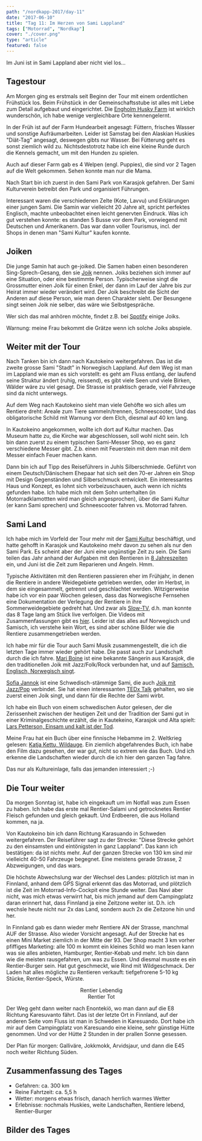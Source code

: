 ```yaml
---
path: "/nordkapp-2017/day-11"
date: "2017-06-10"
title: "Tag 11: Im Herzen von Sami Lappland"
tags: ["Motorrad", "Nordkap"]
cover: "./cover.png"
type: "article"
featured: false
---
```


Im Juni ist in Sami Lappland aber nicht viel los...

## Tagestour

<rehype-image src="Tour-Day-11.png"><center></center></rehype-image>

Am Morgen ging es erstmals seit Beginn der Tour mit einem ordentlichen Frühstück los. Beim Frühstück in der Gemeinschaftsstube ist alles mit Liebe zum Detail aufgebaut und eingerichtet. Die [Engholm Husky Farm](http://www.engholm.no/) ist wirklich wunderschön, ich habe wenige vergleichbare Orte kennengelernt.

<rehype-image src="IMG_3009.JPG"><center></center></rehype-image>

In der Früh ist auf der Farm Hundearbeit angesagt: Füttern, frisches Wasser und sonstige Aufräumarbeiten. Leider ist Samstag bei den Alaskian Huskies "Diät-Tag" angesagt, deswegen gibts nur Wasser. Bei Fütterung geht es sonst ziemlich wild zu. Nichtsdestotrotz habe ich eine kleine Runde durch die Kennels gemacht, um mit den Hunden zu spielen.

<photo-composition>
<rehype-image src="IMG_3044.JPG"><center></center></rehype-image>
<rehype-image src="IMG_3057.JPG"><center></center></rehype-image>
<rehype-image src="IMG_3039.JPG"><center></center></rehype-image>
</photo-composition>

Auch auf dieser Farm gab es 4 Welpen (engl. Puppies), die sind vor 2 Tagen auf die Welt gekommen. Sehen konnte man nur die Mama.

Nach Start bin ich zuerst in den Sami Park von Karasjok gefahren. Der Sami Kulturverein betreibt den Park und organisiert Führungen.

Interessant waren die verschiedenen Zelte (Kote, Lavvu) und Erklärungen einer jungen Sami. Die Samin war vielleicht 20 Jahre alt, spricht perfektes Englisch, machte unbeobachtet einen leicht genervten Eindruck. Was ich gut verstehen konnte: es standen 5 Busse vor dem Park, vorwiegend mit Deutschen und Amerikanern. Das war dann voller Tourismus, incl. der Shops in denen man "Sami Kultur" kaufen konnte.

<photo-composition>
<rehype-image src="IMG_3060.JPG"><center></center></rehype-image>
<rehype-image src="IMG_3072.JPG"><center></center></rehype-image>
</photo-composition>

## Joiken

Die junge Samin hat auch ge-joiked. Die Samen haben einen besonderen Sing-Sprech-Gesang, den sie [Joik](https://de.wikipedia.org/wiki/Joik) nennen. Joiks beziehen sich immer auf eine Situation, oder eine bestimmte Person. Typischerweise singt die Grossmutter einen Joik für einen Enkel, der dann im Lauf der Jahre bis zur Heirat immer wieder verändert wird. Der Joik beschreibt die Sicht der Anderen auf diese Person, wie man deren Charakter sieht. Der Besungene singt seinen Joik nie selber, das wäre wie Selbstgespräche.

Wer sich das mal anhören möchte, findet z.B. bei [Spotify](https://open.spotify.com/album/4rIjfkg7xyL8ZdiWwZST2u) einige Joiks.

Warnung: meine Frau bekommt die Grätze wenn ich solche Joiks abspiele.

## Weiter mit der Tour

Nach Tanken bin ich dann nach Kautokeino weitergefahren. Das ist die zweite grosse Sami "Stadt" in Norwegisch Lappland. Auf dem Weg ist man im Lappland wie man es sich vorstellt: es geht am Fluss entlang, der laufend seine Struktur ändert (ruhig, reissend), es gibt viele Seen und viele Birken, Wälder wäre zu viel gesagt. Die Strasse ist praktisch gerade, viel Fahrzeuge sind da nicht unterwegs.

<photo-composition>
<rehype-image src="IMG_3104.JPG"><center></center></rehype-image>
<rehype-image src="IMG_3085.JPG"><center></center></rehype-image>
</photo-composition>

Auf dem Weg nach Kautokeino sieht man viele Gehöfte wo sich alles um Rentiere dreht: Areale zum Tiere sammeln/trennen, Schneescooter, Und das obligatorische Schild mit Warnung vor dem Elch, diesmal auf 40 km lang.

<rehype-image src="IMG_3083.JPG"><center></center></rehype-image>

In Kautokeino angekommen, wollte ich dort auf Kultur machen. Das Museum hatte zu, die Kirche war abgeschlossen, soll wohl nicht sein. Ich bin dann zuerst zu einem typischen Sami-Messer Shop, wo es ganz verschiedene Messer gibt. Z.b. einen mit Feuerstein mit dem man mit dem Messer einfach Feuer machen kann.

Dann bin ich auf Tipp des Reiseführers in Juhls Silberschmiede. Geführt von einem Deutsch/Dänischem Ehepaar hat sich seit den 70-er Jahren ein Shop mit Design Gegenständen und Silberschmuck entwickelt. Ein interessantes Haus und Konzept, es lohnt sich vorbeizuschauen, auch wenn ich nichts gefunden habe. Ich habe mich mit dem Sohn unterhalten (in Motorradklamottten wird man gleich angesprochen), über die Sami Kultur (er kann Sami sprechen) und Schneescooter fahren vs. Motorrad fahren.

<photo-composition>
<rehype-image src="IMG_3120.JPG"><center></center></rehype-image>
<rehype-image src="IMG_3126.JPG"><center></center></rehype-image>
</photo-composition>

## Sami Land

Ich habe mich im Vorfeld der Tour mehr mit der [Sami Kultur](https://de.wikipedia.org/wiki/Samen_(Volk)) beschäftigt, und hatte gehofft in Karasjok und Kautokeino mehr davon zu sehen als nur den Sami Park. Es scheint aber der Juni eine ungünstige Zeit zu sein. Die Sami teilen das Jahr anhand der Aufgaben mit den Rentieren in [8 Jahreszeiten](http://www.grenselandet.no/de/rentierweideland/acht-jahreszeiten) ein, und Juni ist die Zeit zum Reparieren und Angeln. Hmm.

Typische Aktivitäten mit den Rentieren passieren eher im Frühjahr, in denen die Rentiere in andere Weidegebiete getrieben werden, oder im Herbst, in dem sie eingesammelt, getrennt und geschlachtet werden.
Witzigerweise habe ich vor ein paar Wochen gelesen, dass das Norwegische Fernsehen eine Dokumentation der Verlegung der Rentiere in ihre Sommerweidegebiete gedreht hat. Und zwar als [Slow-TV](https://www.nrk.no/rein/), d.h. man konnte das 8 Tage lang am Stück live verfolgen. Die Videos mit Zusammenfassungen gibt es [hier](https://tv.nrk.no/serie/reinflytting-minutt-for-minutt). Leider ist das alles auf Norwegisch und Samisch, ich verstehe kein Wort, es sind aber schöne Bilder wie die Rentiere zusammengetrieben werden. 

Ich habe mir für die Tour auch Sami Musik zusammengestellt, die ich die letzten Tage immer wieder gehört habe. Die passt auch zur Landschaft durch die ich fahre. [Mari Boine](https://de.wikipedia.org/wiki/Mari_Boine) ist eine bekannte Sängerin aus Karasjok, die den traditionellen Joik mit Jazz/Folk/Rock verbunden hat, und auf [Samisch, Englisch, Norwegisch singt](https://open.spotify.com/album/2kq3myqanG4dM6pUBnttEl).

[Sofia Jannok](https://de.wikipedia.org/wiki/Sofia_Jannok) ist eine Schwedisch-stämmige Sami, die auch [Joik mit Jazz/Pop](https://open.spotify.com/album/6KUK66UaZyZoActJImf56J) verbindet. Sie hat einen interessanten [TEDx Talk](https://www.youtube.com/watch?v=5GZu8xECOdw) gehalten, wo sie zuerst einen Joik singt, und dann für die Rechte der Sami wirbt.

Ich habe ein Buch von einem schwedischen Autor gelesen, der die Zerissenheit zwischen der heutigen Zeit und der Tradition der Sami gut in einer Kriminalgeschichte erzählt, die in Kautekeino, Karasjok und Alta spielt: [Lars Petterson, Einsam und kalt ist der Tod](https://www.amazon.de/Einsam-kalt-ist-Lappland-Krimi-Taschenb%C3%BCcher/dp/3404173074).

Meine Frau hat ein Buch über eine finnische Hebamme im 2. Weltkrieg gelesen: [Katja Kettu, Wildauge](https://www.amazon.de/Wildauge-Roman-Katja-Kettu/dp/354828616X). Ein ziemlich abgefahrendes Buch, ich habe den Film dazu gesehen, der war gut, nicht so extrem wie das Buch. Und ich erkenne die Landschaften wieder durch die ich hier den ganzen Tag fahre.

Das nur als Kultureinlage, falls das jemanden interessiert ;-)

## Die Tour weiter

Da morgen Sonntag ist, habe ich eingekauft um im Notfall was zum Essen zu haben. Ich habe das erste mal Rentier-Salami und getrocknetes Rentier Fleisch gefunden und gleich gekauft. Und Erdbeeren, die aus Holland kommen, na ja.

<rehype-image src="IMG_3131.JPG"><center></center></rehype-image>

Von Kautokeino bin ich dann Richtung Karasuando in Schweden weitergefahren. Der Reiseführer sagt zu der Strecke: "Diese Strecke gehört zu den einsamsten und eintönigsten in ganz Lappland".
Das kann ich bestätigen: da ist nichts mehr. Auf der ganzen Strecke von 130 km sind mir vielleicht 40-50 Fahrzeuge begegnet. Eine meistens gerade Strasse, 2 Abzweigungen, und das wars.

Die höchste Abwechslung war der Wechsel des Landes: plötzlich ist man in Finnland, anhand dem GPS Signal erkennt das das Motorrad, und plötzlich ist die Zeit im Motorrad-Info-Cockpit eine Stunde weiter. Das Navi aber nicht, was mich etwas verwirrt hat, bis mich jemand auf dem Campingplatz daran erinnert hat, dass Finnland ja eine Zeitzone weiter ist. D.h. ich wechsle heute nicht nur 2x das Land, sondern auch 2x die Zeitzone hin und her.

<rehype-image src="IMG_3136.JPG"><center></center></rehype-image>

In Finnland gab es dann wieder mehr Rentiere AN der Strasse, manchmal AUF der Strasse. Also wieder Vorsicht angesagt. Auf der Strecke hat es einen Mini Market ziemlich in der Mitte der 93. Der Shop macht 3 km vorher pfiffiges Marketing: alle 100 m kommt ein kleines Schild wo man lesen kann was sie alles anbieten, Hamburger, Rentier-Kebab und mehr. Ich bin dann wie die meisten rausgefahren, um was zu Essen. Und diesmal musste es ein Rentier-Burger sein. Hat gut geschmeckt, wie Rind mit Wildgeschmack. Der Laden hat alles mögliche zu Rentieren verkauft: tiefgefrorene 5-10 kg Stücke, Rentier-Speck, Würste.

<photo-composition>
<rehype-image src="IMG_3137.JPG"><center>Rentier Lebendig</center></rehype-image>
<rehype-image src="IMG_3140.JPG"><center>Rentier Tot</center></rehype-image>
</photo-composition>

Der Weg geht dann weiter nach Enontekiö, wo man dann auf die E8 Richtung Karesuvanto fährt. Das ist der letzte Ort in Finnland, auf der anderen Seite vom Fluss ist man in Schweden in Karesuando. Dort habe ich mir auf dem Campingplatz von Karesuando eine kleine, sehr günstige Hütte genommen. Und vor der Hütte 2 Stunden in der prallen Sonne gesessen.

<photo-composition>
<rehype-image src="IMG_3146.JPG"><center></center></rehype-image>
<rehype-image src="IMG_3150.JPG"><center></center></rehype-image>
</photo-composition>

Der Plan für morgen: Galliväre, Jokkmokk, Arvidsjaur, und dann die E45 noch weiter Richtung Süden.

## Zusammenfassung des Tages

* Gefahren: ca. 300 km
* Reine Fahrtzeit: ca. 5,5 h
* Wetter: morgens etwas frisch, danach herrlich warmes Wetter
* Erlebnisse: nochmals Huskies, weite Landschaften, Rentiere lebend, Rentier-Burger 

## Bilder des Tages
